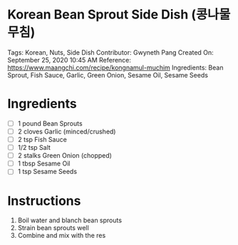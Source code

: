 # Korean Bean Sprout Side Dish (콩나물무침)

Tags: Korean, Nuts, Side Dish
Contributor: Gwyneth Pang
Created On: September 25, 2020 10:45 AM
Reference: https://www.maangchi.com/recipe/kongnamul-muchim
Ingredients: Bean Sprout, Fish Sauce, Garlic, Green Onion, Sesame Oil, Sesame Seeds

# Ingredients

- [ ]  1 pound Bean Sprouts
- [ ]  2 cloves Garlic (minced/crushed)
- [ ]  2 tsp Fish Sauce
- [ ]  1/2 tsp Salt
- [ ]  2 stalks Green Onion (chopped)
- [ ]  1 tbsp Sesame Oil
- [ ]  1 tsp Sesame Seeds

# Instructions

1. Boil water and blanch bean sprouts
2. Strain bean sprouts well
3. Combine and mix with the res